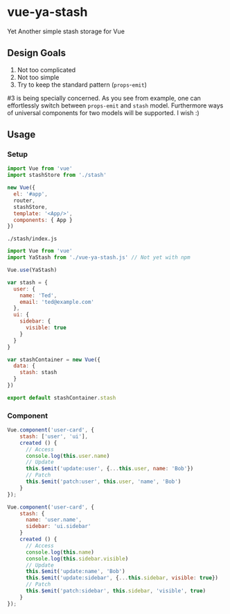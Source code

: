 # vue-ya-stash
Yet Another simple stash storage for Vue

## Design Goals

1. Not too complicated
2. Not too simple
3. Try to keep the standard pattern (`props`-`emit`)

#3 is being specially concerned.
As you see from example, one can effortlessly switch between `props-emit` and `stash` model.
Furthermore ways of universal components for two models will be supported. I wish :)   

## Usage

### Setup
```js
import Vue from 'vue'
import stashStore from './stash'

new Vue({
  el: '#app',
  router,
  stashStore,
  template: '<App/>',
  components: { App }
})
```

`./stash/index.js`
```js
import Vue from 'vue'
import YaStash from './vue-ya-stash.js' // Not yet with npm

Vue.use(YaStash)

var stash = {
  user: {
    name: 'Ted',
    email: 'ted@example.com'
  },
  ui: {
    sidebar: {
      visible: true
    }
  }
}

var stashContainer = new Vue({
  data: {
    stash: stash
  }
})

export default stashContainer.stash
```

### Component
```js
Vue.component('user-card', {
    stash: ['user', 'ui'],
    created () {
      // Access
      console.log(this.user.name)
      // Update
      this.$emit('update:user', {...this.user, name: 'Bob'})
      // Patch
      this.$emit('patch:user', this.user, 'name', 'Bob')
    }
});
```

```js
Vue.component('user-card', {
    stash: {
      name: 'user.name',
      sidebar: 'ui.sidebar'
    }
    created () {
      // Access
      console.log(this.name)
      console.log(this.sidebar.visible)
      // Update
      this.$emit('update:name', 'Bob')
      this.$emit('update:sidebar', {...this.sidebar, visible: true})
      // Patch
      this.$emit('patch:sidebar', this.sidebar, 'visible', true)
    }
});
